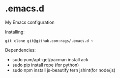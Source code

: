 .emacs.d
========

My Emacs configuration

Installing:
```
git clone git@github.com:rags/.emacs.d ~
```
Dependencies:

* sudo yum/apt-get/pacman install ack
* sudo pip install rope (for python)
* sudo npm install js-beautify tern jshint(for node/js)


